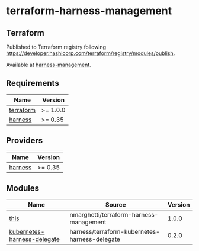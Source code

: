 # terraform-harness-management

## Terraform

Published to Terraform registry following <https://developer.hashicorp.com/terraform/registry/modules/publish>.

Available at [harness-management](https://registry.terraform.io/modules/nmarghetti/management/harness/latest).

## Requirements

| Name                                                                     | Version  |
| ------------------------------------------------------------------------ | -------- |
| <a name="requirement_terraform"></a> [terraform](#requirement_terraform) | >= 1.0.0 |
| <a name="requirement_harness"></a> [harness](#requirement_harness)       | >= 0.35  |

## Providers

| Name                                                         | Version |
| ------------------------------------------------------------ | ------- |
| <a name="provider_harness"></a> [harness](#provider_harness) | >= 0.35 |

## Modules

| Name                                                                                            | Source                                        | Version |
| ----------------------------------------------------------------------------------------------- | --------------------------------------------- | ------- |
| <a name="module_this"></a> [this](#module_this)                                                 | nmarghetti/terraform-harness-management       | 1.0.0   |
| [kubernetes-harness-delegate](https://github.com/harness/terraform-kubernetes-harness-delegate) | harness/terraform-kubernetes-harness-delegate | 0.2.0   |
